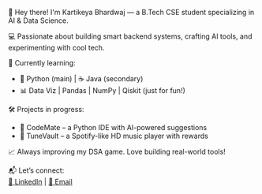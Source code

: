 👋 Hey there! I'm Kartikeya Bhardwaj — a B.Tech CSE student specializing in AI & Data Science.

💻 Passionate about building smart backend systems, crafting AI tools, and experimenting with cool tech.

🚀 Currently learning:
- 🐍 Python (main) | ☕ Java (secondary)
- 📊 Data Viz | Pandas | NumPy | Qiskit (just for fun!)

🛠 Projects in progress:
- 🤖 CodeMate – a Python IDE with AI-powered suggestions  
- 🎵 TuneVault – a Spotify-like HD music player with rewards

📈 Always improving my DSA game. Love building real-world tools!

📬 Let’s connect:  
[🔗 LinkedIn](https://www.linkedin.com/in/kartikey0211) | [📧 Email](mailto:kartikeyabhardwaj0211@gmail.com)

<!---
Killerr0211/Killerr0211 is a ✨ special ✨ repository because its `README.md` (this file) appears on your GitHub profile.
You can click the Preview link to take a look at your changes.
--->
